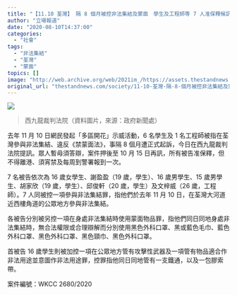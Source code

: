 ```yaml
---
title: "【11.10 荃灣】 隔 8 個月被控非法集結及蒙面　學生及工程師等 7 人准保釋候訊"
author: "立場報道"
date: "2020-08-10T14:37:00"
categories:
  - "社會"
tags:
  - "非法集結"
  - "荃灣"
  - "蒙面"
topics: []
image: "http://web.archive.org/web/2021im_/https://assets.thestandnews.com/media/photos/1117539_iuJwM.png"
original_url: "thestandnews.com/society/11-10-荃灣-隔-8-個月被控非法集結及蒙面-學生及工程師等-7-人准保釋候訊"
---
```

![](http://web.archive.org/web/2021im_/https://assets.thestandnews.com/media/photos/1117539_iuJwM.png)
> 西九龍裁判法院（資料圖片，來源：政府新聞處）

去年 11 月 10 日網民發起「多區開花」示威活動，6 名學生及 1 名工程師被指在荃灣參與非法集結、違反《禁蒙面法》，事隔 8 個月遭正式起訴，今日在西九龍裁判法院提訊。眾人暫毋須答辯，案件押後至 10 月 15 日再訊，所有被告准保釋，但不得離港、須宵禁及每周到警署報到一次。

7 名被告依次為 16 歲女學生、謝盈盈（19 歲，學生）、16 歲男學生、15 歲男學生、胡家欣（19 歲，學生）、邱俊軒（20 歲，學生）及文梓威（26 歲，工程師）。7 人同被控一項參與非法集結罪，指他們於去年 11 月 10 日，在荃灣大河道近西樓角道的公眾地方參與非法集結。

各被告分別被另控一項在身處非法集結時使用蒙面物品罪，指他們同日同地身處非法集結時，無合法權限或合理辯解而分別使用黑色外科口罩、黑或藍色毛巾、藍色外科口罩、黑色外科口罩、黑色頸巾、黑色外科口罩。

首被告 16 歲學生則被加控一項在公眾地方管有攻擊性武器及一項管有物品適合作非法用途並意圖作非法用途罪，控罪指他同日同地管有一支鐵通，以及一包膠索帶。

案件編號：WKCC 2680/2020